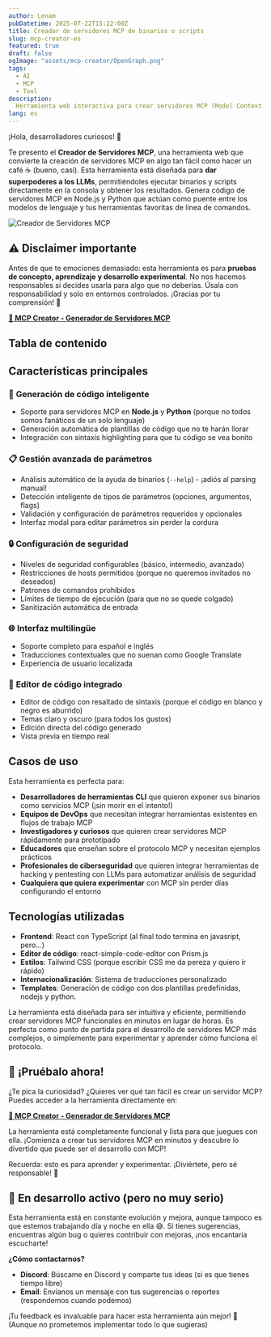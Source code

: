 ```yaml
---
author: Lenam
pubDatetime: 2025-07-22T15:22:00Z
title: Creador de servidores MCP de binarios o scripts
slug: mcp-creator-es
featured: true
draft: false
ogImage: "assets/mcp-creator/OpenGraph.png"
tags:
  - AI
  - MCP
  - Tool
description:
  Herramienta web interactiva para crear servidores MCP (Model Context Protocol) personalizados. Permite generar código de servidores MCP en Node.js y Python a partir de la configuración de binarios o scripts existentes, incluyendo gestión de parámetros, configuración de seguridad y validación de entrada.
lang: es
---
```


¡Hola, desarrolladores curiosos! 👋 

Te presento el **Creador de Servidores MCP**, una herramienta web que convierte la creación de servidores MCP en algo tan fácil como hacer un café ☕ (bueno, casi). Esta herramienta está diseñada para **dar superpoderes a los LLMs**, permitiéndoles ejecutar binarios y scripts directamente en la consola y obtener los resultados. Genera código de servidores MCP en Node.js y Python que actúan como puente entre los modelos de lenguaje y tus herramientas favoritas de línea de comandos.

![Creador de Servidores MCP](/assets/mcp-creator/OpenGraph.png)

## ⚠️ Disclaimer importante

Antes de que te emociones demasiado: esta herramienta es para **pruebas de concepto, aprendizaje y desarrollo experimental**. No nos hacemos responsables si decides usarla para algo que no deberías. Úsala con responsabilidad y solo en entornos controlados. ¡Gracias por tu comprensión! 🙏

**[🔗 MCP Creator - Generador de Servidores MCP](/es/mcp-creator/)**

## Tabla de contenido 

## Características principales

### 🔧 **Generación de código inteligente**
- Soporte para servidores MCP en **Node.js** y **Python** (porque no todos somos fanáticos de un solo lenguaje)
- Generación automática de plantillas de código que no te harán llorar
- Integración con sintaxis highlighting para que tu código se vea bonito

### 📋 **Gestión avanzada de parámetros**
- Análisis automático de la ayuda de binarios (`--help`) - ¡adiós al parsing manual!
- Detección inteligente de tipos de parámetros (opciones, argumentos, flags)
- Validación y configuración de parámetros requeridos y opcionales
- Interfaz modal para editar parámetros sin perder la cordura

### 🔒 **Configuración de seguridad**
- Niveles de seguridad configurables (básico, intermedio, avanzado)
- Restricciones de hosts permitidos (porque no queremos invitados no deseados)
- Patrones de comandos prohibidos
- Límites de tiempo de ejecución (para que no se quede colgado)
- Sanitización automática de entrada

### 🌐 **Interfaz multilingüe**
- Soporte completo para español e inglés
- Traducciones contextuales que no suenan como Google Translate
- Experiencia de usuario localizada

### 🎨 **Editor de código integrado**
- Editor de código con resaltado de sintaxis (porque el código en blanco y negro es aburrido)
- Temas claro y oscuro (para todos los gustos)
- Edición directa del código generado
- Vista previa en tiempo real

## Casos de uso

Esta herramienta es perfecta para:

- **Desarrolladores de herramientas CLI** que quieren exponer sus binarios como servicios MCP (¡sin morir en el intento!)
- **Equipos de DevOps** que necesitan integrar herramientas existentes en flujos de trabajo MCP
- **Investigadores y curiosos** que quieren crear servidores MCP rápidamente para prototipado
- **Educadores** que enseñan sobre el protocolo MCP y necesitan ejemplos prácticos
- **Profesionales de ciberseguridad** que quieren integrar herramientas de hacking y pentesting con LLMs para automatizar análisis de seguridad
- **Cualquiera que quiera experimentar** con MCP sin perder días configurando el entorno

## Tecnologías utilizadas

- **Frontend**: React con TypeScript (al final todo termina en javasript, pero...)
- **Editor de código**: react-simple-code-editor con Prism.js
- **Estilos**: Tailwind CSS (porque escribir CSS me da pereza y quiero ir rápido)
- **Internacionalización**: Sistema de traducciones personalizado
- **Templates**: Generación de código con dos plantillas predefinidas, nodejs y python.

La herramienta está diseñada para ser intuitiva y eficiente, permitiendo crear servidores MCP funcionales en minutos en lugar de horas. Es perfecta como punto de partida para el desarrollo de servidores MCP más complejos, o simplemente para experimentar y aprender cómo funciona el protocolo.

## 🚀 **¡Pruébalo ahora!**

¿Te pica la curiosidad? ¿Quieres ver qué tan fácil es crear un servidor MCP? Puedes acceder a la herramienta directamente en:

**[🔗 MCP Creator - Generador de Servidores MCP](/es/mcp-creator/)**

La herramienta está completamente funcional y lista para que juegues con ella. ¡Comienza a crear tus servidores MCP en minutos y descubre lo divertido que puede ser el desarrollo con MCP!

Recuerda: esto es para aprender y experimentar. ¡Diviértete, pero sé responsable! 🎉

## 🚧 **En desarrollo activo (pero no muy serio)**

Esta herramienta está en constante evolución y mejora, aunque tampoco es que estemos trabajando día y noche en ella 😅. Si tienes sugerencias, encuentras algún bug o quieres contribuir con mejoras, ¡nos encantaría escucharte!

**¿Cómo contactarnos?**
- **Discord**: Búscame en Discord y comparte tus ideas (si es que tienes tiempo libre)
- **Email**: Envíanos un mensaje con tus sugerencias o reportes (respondemos cuando podemos)

¡Tu feedback es invaluable para hacer esta herramienta aún mejor! 🚀 (Aunque no prometemos implementar todo lo que sugieras)
